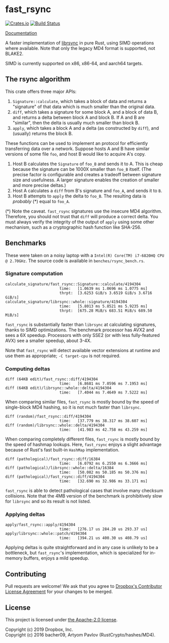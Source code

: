 # fast\_rsync

[![Crates.io](https://img.shields.io/crates/v/fast_rsync.svg)](https://crates.io/crates/fast_rsync)
[![Build Status](https://github.com/dropbox/fast_rsync/workflows/Rust/badge.svg)](https://github.com/dropbox/fast_rsync/actions)

[Documentation](https://docs.rs/fast_rsync)

A faster implementation of [librsync](https://github.com/librsync/librsync) in
pure Rust, using SIMD operations where available. Note that only the legacy MD4
format is supported, not BLAKE2.

SIMD is currently supported on x86, x86-64, and aarch64 targets.

## The rsync algorithm
This crate offers three major APIs:

1. `Signature::calculate`, which takes a block of data and returns a
   "signature" of that data which is much smaller than the original data.
2. `diff`, which takes a signature for some block A, and a block of data B, and
   returns a delta between block A and block B. If A and B are "similar", then
   the delta is usually much smaller than block B.
3. `apply`, which takes a block A and a delta (as constructed by `diff`), and
   (usually) returns the block B.

These functions can be used to implement an protocol for efficiently
transferring data over a network. Suppose hosts A and B have similar versions
of some file `foo`, and host B would like to acquire A's copy.
1. Host B calculates the `Signature` of `foo_B` and sends it to A. This is
   cheap because the signature can be 1000X smaller than `foo_B` itself. (The
   precise factor is configurable and creates a tradeoff between signature size
   and usefulness. A larger signature enables the creation of smaller and more
   precise deltas.)
2. Host A calculates a `diff` from B's signature and `foo_A`, and sends it to
   `B`.
3. Host B attempts to `apply` the delta to `foo_B`. The resulting data is
   _probably_ (\*) equal to `foo_A`.

(\*) Note the caveat. `fast_rsync` signatures use the insecure MD4 algorithm.
Therefore, you should not trust that `diff` will produce a correct delta. You
must always verify the integrity of the output of `apply` using some other
mechanism, such as a cryptographic hash function like SHA-256.

## Benchmarks
These were taken on a noisy laptop with a `Intel(R) Core(TM) i7-6820HQ CPU @
2.70GHz`. The source code is available in `benches/rsync_bench.rs`.

### Signature computation
```
calculate_signature/fast_rsync::Signature::calculate/4194304
                        time:   [1.0639 ms 1.0696 ms 1.0775 ms]
                        thrpt:  [3.6253 GiB/s 3.6519 GiB/s 3.6716 GiB/s]
calculate_signature/librsync::whole::signature/4194304
                        time:   [5.8013 ms 5.8521 ms 5.9235 ms]
                        thrpt:  [675.28 MiB/s 683.51 MiB/s 689.50 MiB/s]
```

`fast_rsync` is substantially faster than `librsync` at calculating signatures,
thanks to SIMD optimizations. The benchmark processor has AVX2 and sees a 6X
speedup. Processors with only SSE2 (or with less fully-featured AVX) see a
smaller speedup, about 3-4X.

Note that `fast_rsync` will detect available vector extensions at runtime and
use them as appropriate; `-C target-cpu` is not required.

### Computing deltas
```
diff (64KB edit)/fast_rsync::diff/4194304
                        time:   [6.8681 ms 7.0596 ms 7.1953 ms]
diff (64KB edit)/librsync::whole::delta/4194304
                        time:   [7.4044 ms 7.4649 ms 7.5222 ms]
```

When comparing similar files, `fast_rsync` is mostly bound by the speed of
single-block MD4 hashing, so it is not much faster than `librsync`.

```
diff (random)/fast_rsync::diff/4194304
                        time:   [37.779 ms 38.317 ms 38.607 ms]
diff (random)/librsync::whole::delta/4194304
                        time:   [41.983 ms 42.758 ms 43.259 ms]
```

When comparing completely different files, `fast_rsync` is mostly bound by the
speed of hashmap lookups. Here, `fast_rsync` enjoys a slight advantage because
of Rust's fast built-in `HashMap` implementation.

```
diff (pathological)/fast_rsync::diff/16384
                        time:   [6.0792 ms 6.2550 ms 6.3666 ms]
diff (pathological)/librsync::whole::delta/16384
                        time:   [50.082 ms 50.185 ms 50.376 ms]
diff (pathological)/fast_rsync::diff/4194304
                        time:   [32.690 ms 32.986 ms 33.171 ms]
```

`fast_rsync` is able to detect pathological cases that involve many checksum
collisions. Note that the 4MB version of the benchmark is prohibitively slow
for `librsync` and so its result is not listed.

### Applying deltas
```
apply/fast_rsync::apply/4194304
                        time:   [276.17 us 284.20 us 293.37 us]
apply/librsync::whole::patch/4194304
                        time:   [394.21 us 400.30 us 408.79 us]
```

Applying deltas is quite straightforward and in any case is unlikely to be a
bottleneck, but `fast_rsync`'s implementation, which is specialized for
in-memory buffers, enjoys a mild speedup.

## Contributing
Pull requests are welcome! We ask that you agree to [Dropbox's Contributor
License Agreement](https://opensource.dropbox.com/cla/) for your changes to be
merged.

## License
This project is licensed under [the Apache-2.0
license](http://www.apache.org/licenses/LICENSE-2.0).

Copyright (c) 2019 Dropbox, Inc.  
Copyright (c) 2016 bacher09, Artyom Pavlov (RustCrypto/hashes/MD4).
